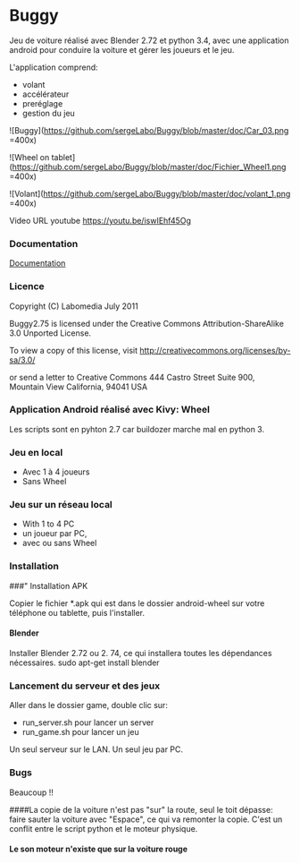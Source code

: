 # Buggy

Jeu de voiture réalisé avec Blender 2.72 et python 3.4,
avec une application android pour conduire la voiture et gérer les joueurs et le jeu.

L'application comprend:

- volant
- accélérateur
- preréglage
- gestion du jeu

![Buggy](https://github.com/sergeLabo/Buggy/blob/master/doc/Car_03.png =400x)

![Wheel on tablet](https://github.com/sergeLabo/Buggy/blob/master/doc/Fichier_Wheel1.png =400x)

![Volant](https://github.com/sergeLabo/Buggy/blob/master/doc/volant_1.png =400x)

Video URL youtube https://youtu.be/iswIEhf45Og

### Documentation

[Documentation](https://github.com/sergeLabo/Buggy/wiki)

### Licence

Copyright (C) Labomedia July 2011

Buggy2.75 is licensed under the
    Creative Commons Attribution-ShareAlike 3.0 Unported License.

To view a copy of this license, visit
    http://creativecommons.org/licenses/by-sa/3.0/

or send a letter to
    Creative Commons
    444 Castro Street
    Suite 900, Mountain View
    California, 94041
    USA

### Application Android  réalisé avec Kivy: Wheel

Les scripts sont en pyhton 2.7 car buildozer marche mal en python 3.

###  Jeu en local

- Avec 1 à 4 joueurs
- Sans Wheel

### Jeu sur un réseau local

- With 1 to 4 PC
- un joueur par PC,
- avec ou sans Wheel

### Installation

###" Installation APK

Copier le fichier *.apk qui est dans le dossier android-wheel
sur votre téléphone ou tablette, puis l'installer.

#### Blender

Installer Blender 2.72 ou 2. 74, ce qui installera toutes les dépendances nécessaires.
 sudo apt-get install blender

### Lancement du serveur et des jeux

Aller dans le dossier game, double clic sur:
- run_server.sh pour lancer un server
- run_game.sh pour lancer un jeu

Un seul serveur sur le LAN. Un seul jeu par PC.

### Bugs

Beaucoup !!

####La copie de la voiture n'est pas "sur" la route, seul le toit dépasse:
faire sauter la voiture avec "Espace", ce qui va remonter la copie.
C'est un conflit entre le script python et le moteur physique.

#### Le son moteur n'existe que sur la voiture rouge
